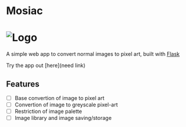 Mosiac
======
![Logo](static/app_logo.jpg)
======

A simple web app to convert normal images to pixel art, built with [Flask](https://flask.palletsprojects.com/en/2.0.x/)

Try the app out [here](need link)

Features 
--------
- [ ] Base convertion of image to pixel art  
- [ ] Convertion of image to greyscale pixel-art  
- [ ] Restriction of image palette  
- [ ] Image library and image saving/storage  
